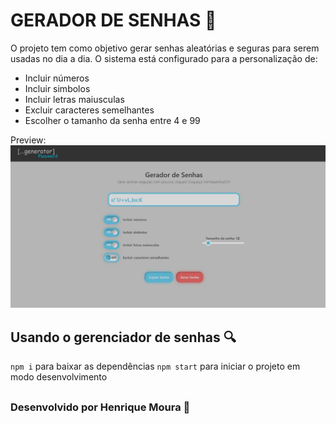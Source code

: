 # GERADOR DE SENHAS 🔑

O projeto tem como objetivo gerar senhas aleatórias e seguras para serem usadas no dia a dia.
O sistema está configurado para a personalização de:

+ Incluir números
+ Incluir simbolos
+ Incluir letras maiusculas
+ Excluir caracteres semelhantes
+ Escolher o tamanho da senha entre 4 e 99


Preview:
<img src="preview.jpg">


## Usando o gerenciador de senhas 🔍

`npm i` para baixar as dependências
`npm start` para iniciar o projeto em modo desenvolvimento


##
### Desenvolvido por Henrique Moura 👑